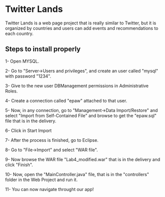 # Twitter Lands
 Twitter Lands is a web page project that is really similar to Twitter, but it is organized by countries and users can add events and recommendations to each country.

## Steps to install properly

1- Open MYSQL.

2- Go to "Server->Users and privileges", and create an user called "mysql" with password "1234".

3- Give to the new user DBManagement permissions in Administrative Roles.

4- Create a connection called "epaw" attached to that user.

5- Now, in any connection, go to "Management->Data Import/Restore" and select "Import from Self-Contained File" and browse to get the "epaw.sql" file that is in the delivery.

6- Click in Start Import

7- After the process is finished, go to Eclipse.

8- Go to "File->Import" and select "WAR file".

9- Now browse the WAR file "Lab4_modified.war" that is in the delivery and click "Finish".

10- Now, open the "MainController.java" file, that is in the "controllers" folder in the Web Project and run it.

11- You can now navigate throught our app!